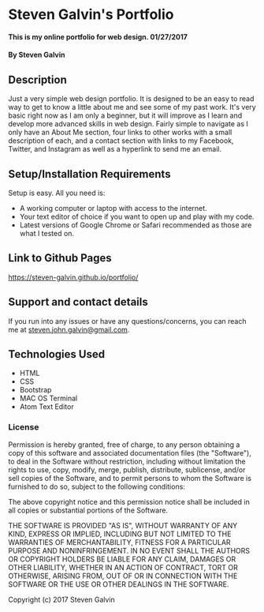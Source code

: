 # Steven Galvin's Portfolio

#### This is my online portfolio for web design. 01/27/2017

#### By Steven Galvin

## Description

Just a very simple web design portfolio. It is designed to be an easy to read way to get to know a little about me and see some of my past work. It's very basic right now as I am only a beginner, but it will improve as I learn and develop more advanced skills in web design. Fairly simple to navigate as I only have an About Me section, four links to other works with a small description of each, and a contact section with links to my Facebook, Twitter, and Instagram as well as a hyperlink to send me an email.

## Setup/Installation Requirements

Setup is easy. All you need is:
* A working computer or laptop with access to the internet.
* Your text editor of choice if you want to open up and play with my code.
* Latest versions of Google Chrome or Safari recommended as those are what I tested on.

## Link to Github Pages

https://steven-galvin.github.io/portfolio/

## Support and contact details

If you run into any issues or have any questions/concerns, you can reach me at steven.john.galvin@gmail.com.

## Technologies Used

* HTML
* CSS
* Bootstrap
* MAC OS Terminal
* Atom Text Editor

### License

Permission is hereby granted, free of charge, to any person obtaining a copy of this software and associated documentation files (the "Software"), to deal in the Software without restriction, including without limitation the rights to use, copy, modify, merge, publish, distribute, sublicense, and/or sell copies of the Software, and to permit persons to whom the Software is furnished to do so, subject to the following conditions:

The above copyright notice and this permission notice shall be included in all copies or substantial portions of the Software.

THE SOFTWARE IS PROVIDED "AS IS", WITHOUT WARRANTY OF ANY KIND, EXPRESS OR IMPLIED, INCLUDING BUT NOT LIMITED TO THE WARRANTIES OF MERCHANTABILITY, FITNESS FOR A PARTICULAR PURPOSE AND NONINFRINGEMENT. IN NO EVENT SHALL THE AUTHORS OR COPYRIGHT HOLDERS BE LIABLE FOR ANY CLAIM, DAMAGES OR OTHER LIABILITY, WHETHER IN AN ACTION OF CONTRACT, TORT OR OTHERWISE, ARISING FROM, OUT OF OR IN CONNECTION WITH THE SOFTWARE OR THE USE OR OTHER DEALINGS IN THE SOFTWARE.

Copyright (c) 2017 Steven Galvin
